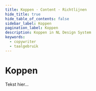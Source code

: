 ```yaml
---
title: Koppen · Content · Richtlijnen
hide_title: true
hide_table_of_contents: false
sidebar_label: Koppen
pagination_label: Koppen
description: Koppen in NL Design System
keywords:
  - copywriter
  - taalgebruik
---
```


# Koppen

Tekst hier...
